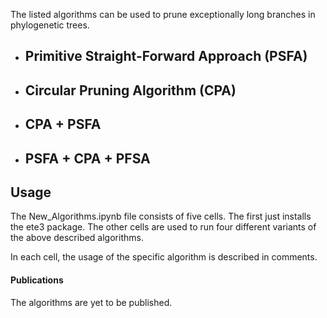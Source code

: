 The listed algorithms can be used to prune exceptionally long branches in phylogenetic trees. 

- **Primitive Straight-Forward Approach (PSFA)**
    - 

- **Circular Pruning Algorithm (CPA)**
    - 

- **CPA + PSFA**
    - 

- **PSFA + CPA + PFSA**
    - 


## Usage

The New_Algorithms.ipynb file consists of five cells. The first just installs the ete3 package. The other cells are used to run four different variants of the above described algorithms.

In each cell, the usage of the specific algorithm is described in comments. 



#### Publications

The algorithms are yet to be published.
